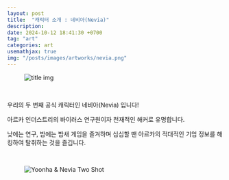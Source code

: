 ```yaml
---
layout: post
title:  "캐릭터 소개 : 네비아(Nevia)"
description: 
date: 2024-10-12 18:41:30 +0700
tag: "art"
categories: art
usemathjax: true
img: "/posts/images/artworks/nevia.png"
---
```


<figure>
    <img class="title-image" src="{{site.image_location}}/artworks/nevia.png" alt="title img">
</figure>

<br>

우리의 두 번째 공식 캐릭터인 네비아(Nevia) 입니다!

아르카 인더스트리의 바이러스 연구원이자 천재적인 해커로 유명합니다.

낮에는 연구, 밤에는 밤새 게임을 즐겨하며 심심할 땐 아르카의 적대적인 기업 정보를 해킹하여 탈취하는 것을 즐깁니다.


<br>

<figure>
    <img class="title-image" src="{{site.image_location}}/artworks/yoonha_lenny_two.jpeg" alt="Yoonha & Nevia Two Shot">
</figure>